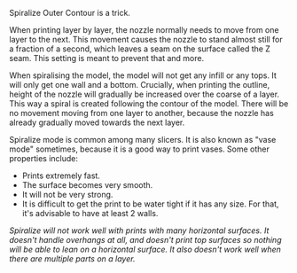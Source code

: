 Spiralize Outer Contour is a trick.

When printing layer by layer, the nozzle normally needs to move from one layer to the next. This movement causes the nozzle to stand almost still for a fraction of a second, which leaves a seam on the surface called the Z seam. This setting is meant to prevent that and more.

When spiralising the model, the model will not get any infill or any tops. It will only get one wall and a bottom. Crucially, when printing the outline, height of the nozzle will gradually be increased over the coarse of a layer. This way a spiral is created following the contour of the model. There will be no movement moving from one layer to another, because the nozzle has already gradually moved towards the next layer.

Spiralize mode is common among many slicers. It is also known as "vase mode" sometimes, because it is a good way to print vases. Some other properties include:
* Prints extremely fast.
* The surface becomes very smooth.
* It will not be very strong.
* It is difficult to get the print to be water tight if it has any size. For that, it's advisable to have at least 2 walls.

*Spiralize will not work well with prints with many horizontal surfaces. It doesn't handle overhangs at all, and doesn't print top surfaces so nothing will be able to lean on a horizontal surface. It also doesn't work well when there are multiple parts on a layer.*
